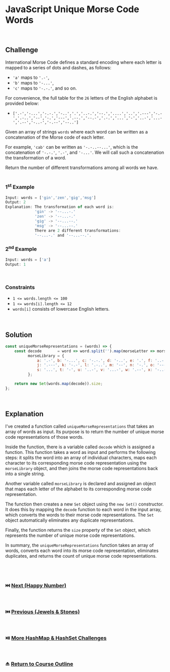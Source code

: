 # JavaScript Unique Morse Code Words
<br/>

## Challenge
International Morse Code defines a standard encoding where each letter is mapped to a series of dots and dashes, as follows:

- `'a'` maps to `'.-'`,
- `'b'` maps to `'-...'`,
- `'c'` maps to `'-.-.'`, and so on.

For convenience, the full table for the `26` letters of the English alphabet is provided below:

- `['.-','-...','-.-.','-..','.','..-.','--.','....','..','.---','-.-','.-..','--','-.','---','.--.','--.-','.-.','...','-','..-','...-','.--','-..-','-.--','--..']`

Given an array of strings `words` where each word can be written as a concatenation of the Morse code of each letter.

For example, `'cab'` can be written as `'-.-..--...'`, which is the concatenation of `'-.-.'`, `'.-'`, and `'-...'`. We will call such a concatenation the transformation of a word.

Return the number of different transformations among all words we have.
<br/>
<br/>

### 1<sup>st</sup> Example

```JavaScript
Input: words = ['gin','zen','gig','msg']
Output: 2
Explanation: The transformation of each word is:
             'gin' -> '--...-.'
             'zen' -> '--...-.'
             'gig' -> '--...--.'
             'msg' -> '--...--.'
             There are 2 different transformations:
			 '--...-.' and '--...--.'.
```

### 2<sup>nd</sup> Example

```JavaScript
Input: words = ['a']
Output: 1
```

<br/>

### Constraints

- `1 <= words.length <= 100`
- `1 <= words[i].length <= 12`
- `words[i]` consists of lowercase English letters.

<br/>

## Solution

```JavaScript
const uniqueMorseRepresentations = (words) => {
    const decode       = word => word.split('').map(morseLetter => morseLibrary[morseLetter]).join(''),
          morseLibrary = {
              a: '.-', b: '-...', c: '-.-.', d: '-..', e: '.', f: '..-.', g: '--.', h: '....', i: '..',
              j: '.---', k: '-.-', l: '.-..', m: '--', n: '-.', o: '---', p: '.--.', q: '--.-', r: '.-.',
              s: '...', t: '-', u: '..-', v: '...-', w: '.--', x: '-..-', y: '-.--', z: '--..'
          };

    return new Set(words.map(decode)).size;
};
```

<br/>

## Explanation

I've created a function called `uniqueMorseRepresentations` that takes an array of words as input. Its purpose is to return the number of unique morse code representations of those words.
<br/>

Inside the function, there is a variable called `decode` which is assigned a function. This function takes a word as input and performs the following steps: it splits the word into an array of individual characters, maps each character to its corresponding morse code representation using the `morseLibrary` object, and then joins the morse code representations back into a single string.
<br/>

Another variable called `morseLibrary` is declared and assigned an object that maps each letter of the alphabet to its corresponding morse code representation.
<br/>

The function then creates a new `Set` object using the `new Set()` constructor. It does this by mapping the `decode` function to each word in the input array, which converts the words to their morse code representations. The `Set` object automatically eliminates any duplicate representations.
<br/>

Finally, the function returns the `size` property of the `Set` object, which represents the number of unique morse code representations.
<br/>

In summary, the `uniqueMorseRepresentations` function takes an array of words, converts each word into its morse code representation, eliminates duplicates, and returns the count of unique morse code representations.
<br/>
<br/>
<br/>
<br/>

### :next_track_button: [Next (Happy Number)][Next]
<br/>

### :previous_track_button: [Previous (Jewels & Stones)][Previous]
<br/>

### :play_or_pause_button: [More HashMap & HashSet Challenges][More]
<br/>

### :eject_button: [Return to Course Outline][Return]
<br/>

[Next]: https://github.com/Superklok/JavaScriptHashMapsAndSets/blob/main/Sorting/JavaScriptHappyNumber.md
[Previous]: https://github.com/Superklok/JavaScriptHashMapsAndSets/blob/main/Sorting/JavaScriptJewelsAndStones.md
[More]: https://github.com/Superklok/JavaScriptHashMapsAndSets
[Return]: https://github.com/Superklok/LearnJavaScript